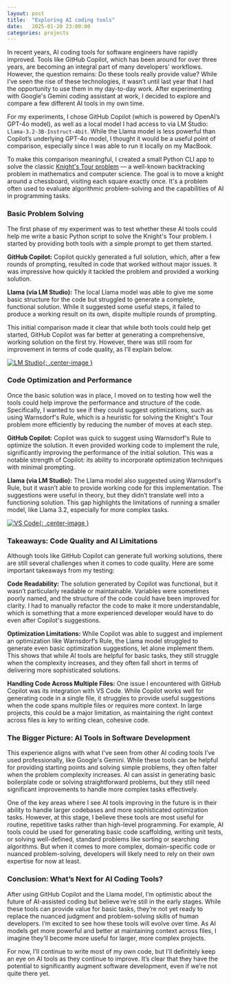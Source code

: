 ```yaml
---
layout: post
title:  "Exploring AI coding tools"
date:   2025-01-20 23:00:00
categories: projects
---
```


In recent years, AI coding tools for software engineers have rapidly improved. Tools like GitHub Copilot, which has been around for over three years, are becoming an integral part of many developers' workflows. However, the question remains: Do these tools really provide value? While I’ve seen the rise of these technologies, it wasn’t until last year that I had the opportunity to use them in my day-to-day work. After experimenting with Google's Gemini coding assistant at work, I decided to explore and compare a few different AI tools in my own time.

For my experiments, I chose GitHub Copilot (which is powered by OpenAI’s GPT-4o model), as well as a local model I had access to via LM Studio: `Llama-3.2-3B-Instruct-4bit`. While the Llama model is less powerful than Copilot’s underlying GPT-4o model, I thought it would be a useful point of comparison, especially since I was able to run it locally on my MacBook.

To make this comparison meaningful, I created a small Python CLI app to solve the classic [Knight's Tour problem](https://en.wikipedia.org/wiki/Knight%27s_tour) — a well-known backtracking problem in mathematics and computer science. The goal is to move a knight around a chessboard, visiting each square exactly once. It's a problem often used to evaluate algorithmic problem-solving and the capabilities of AI in programming tasks.

### Basic Problem Solving
The first phase of my experiment was to test whether these AI tools could help me write a basic Python script to solve the Knight's Tour problem. I started by providing both tools with a simple prompt to get them started.

**GitHub Copilot:** Copilot quickly generated a full solution, which, after a few rounds of prompting, resulted in code that worked without major issues. It was impressive how quickly it tackled the problem and provided a working solution.

**Llama (via LM Studio):** The local Llama model was able to give me some basic structure for the code but struggled to generate a complete, functional solution. While it suggested some useful steps, it failed to produce a working result on its own, dispite multiple rounds of prompting.

This initial comparison made it clear that while both tools could help get started, GitHub Copilot was far better at generating a comprehensive, working solution on the first try. However, there was still room for improvement in terms of code quality, as I’ll explain below.

[![LM Studio]({{site.url}}/assets/lm_studio.png){: .center-image }]({{site.url}}/assets/lm_studio.png)

### Code Optimization and Performance
Once the basic solution was in place, I moved on to testing how well the tools could help improve the performance and structure of the code. Specifically, I wanted to see if they could suggest optimizations, such as using Warnsdorf's Rule, which is a heuristic for solving the Knight's Tour problem more efficiently by reducing the number of moves at each step.

**GitHub Copilot:** Copilot was quick to suggest using Warnsdorf's Rule to optimize the solution. It even provided working code to implement the rule, significantly improving the performance of the initial solution. This was a notable strength of Copilot: its ability to incorporate optimization techniques with minimal prompting.

**Llama (via LM Studio):** The Llama model also suggested using Warnsdorf's Rule, but it wasn’t able to provide working code for this implementation. The suggestions were useful in theory, but they didn’t translate well into a functioning solution. This gap highlights the limitations of running a smaller model, like Llama 3.2, especially for more complex tasks.

[![VS Code]({{site.url}}/assets/vs_code.png){: .center-image }]({{site.url}}/assets/vs_code.png)

### Takeaways: Code Quality and AI Limitations
Although tools like GitHub Copilot can generate full working solutions, there are still several challenges when it comes to code quality. Here are some important takeaways from my testing:

**Code Readability:** The solution generated by Copilot was functional, but it wasn’t particularly readable or maintainable. Variables were sometimes poorly named, and the structure of the code could have been improved for clarity. I had to manually refactor the code to make it more understandable, which is something that a more experienced developer would have to do even after Copilot's suggestions.

**Optimization Limitations:** While Copilot was able to suggest and implement an optimization like Warnsdorf’s Rule, the Llama model struggled to generate even basic optimization suggestions, let alone implement them. This shows that while AI tools are helpful for basic tasks, they still struggle when the complexity increases, and they often fall short in terms of delivering more sophisticated solutions.

**Handling Code Across Multiple Files:** One issue I encountered with GitHub Copilot was its integration with VS Code. While Copilot works well for generating code in a single file, it struggles to provide useful suggestions when the code spans multiple files or requires more context. In large projects, this could be a major limitation, as maintaining the right context across files is key to writing clean, cohesive code.

### The Bigger Picture: AI Tools in Software Development
This experience aligns with what I've seen from other AI coding tools I’ve used professionally, like Google's Gemini. While these tools can be helpful for providing starting points and solving simple problems, they often falter when the problem complexity increases. AI can assist in generating basic boilerplate code or solving straightforward problems, but they still need significant improvements to handle more complex tasks effectively.

One of the key areas where I see AI tools improving in the future is in their ability to handle larger codebases and more sophisticated optimization tasks. However, at this stage, I believe these tools are most useful for routine, repetitive tasks rather than high-level programming. For example, AI tools could be used for generating basic code scaffolding, writing unit tests, or solving well-defined, standard problems like sorting or searching algorithms. But when it comes to more complex, domain-specific code or nuanced problem-solving, developers will likely need to rely on their own expertise for now at least.

### Conclusion: What’s Next for AI Coding Tools?
After using GitHub Copilot and the Llama model, I’m optimistic about the future of AI-assisted coding but believe we’re still in the early stages. While these tools can provide value for basic tasks, they’re not yet ready to replace the nuanced judgment and problem-solving skills of human developers. I’m excited to see how these tools will evolve over time. As AI models get more powerful and better at maintaining context across files, I imagine they’ll become more useful for larger, more complex projects.

For now, I’ll continue to write most of my own code, but I’ll definitely keep an eye on AI tools as they continue to improve. It’s clear that they have the potential to significantly augment software development, even if we’re not quite there yet.